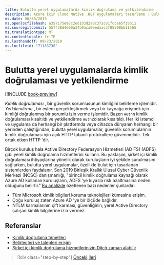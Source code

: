 ```yaml
---
title: Bulutta yerel uygulamalarda kimlik doğrulama ve yetkilendirme
description: Azure için Cloud Native .NET uygulamaları tasarlama | Bulutta yerel uygulamalarda kimlik doğrulama ve yetkilendirme
ms.date: 06/30/2019
ms.openlocfilehash: a397175e98c2e8103d2a8c372c81fcca65f19b11
ms.sourcegitcommit: 55f438d4d00a34b9aca9eedaac3f85590bb11565
ms.translationtype: MT
ms.contentlocale: tr-TR
ms.lasthandoff: 09/23/2019
ms.locfileid: "71183730"
---
```

# <a name="authentication-and-authorization-in-cloud-native-apps"></a>Bulutta yerel uygulamalarda kimlik doğrulaması ve yetkilendirme

[!INCLUDE [book-preview](../../../includes/book-preview.md)]

*Kimlik doğrulaması* , bir güvenlik sorumlusunun kimliğini belirleme işlemidir. *Yetkilendirme* , bir eylem gerçekleştirmek veya bir kaynağa erişmek için kimliği doğrulanmış bir sorumlu izin verme işlemidir. Bazen `AuthN` kimlik doğrulaması kısaltıldı ve yetkilendirme `AuthZ`olarak kısaltıldı. Her iki istemci ve uygulama da herhangi bir platformda veya cihazda dünyanın herhangi bir yerinden çalıştığından, bulutta yerel uygulamalar, güvenlik sorumlularının kimlik doğrulaması için açık HTTP tabanlı protokollere güvenmelidir. Tek ortak etken HTTP 'dir.

Birçok kuruluş hala Active Directory Federasyon Hizmetleri (AD FS) (ADFS) gibi yerel kimlik doğrulama hizmetlerini kullanır. Bu yaklaşım, şirket içi kimlik doğrulaması ihtiyaçlarına yönelik olarak kuruluşların iyi şekilde sunulmasını sağlarken, bulutta yerel uygulamalar, özellikle bulut için tasarlanan sistemlerden faydalanır. Son 2019 Birleşik Krallık Ulusal Cyber Güvenlik Merkezi (NCSC) danışmanlığı, "birincil kimlik doğrulama kaynağı olarak Azure AD kullanan kuruluşların, ADFS 'ye kıyasla risk azaltmasına neden olduğunu belirtir." [Bu analizde](https://oxfordcomputergroup.com/resources/o365-security-native-cloud-authentication/) özetlenen bazı nedenler şunlardır:

- Tüm Microsoft kimlik bilgileri koruma teknolojileri kümesine erişim.
- Çoğu kuruluş zaten Azure AD 'ye bir ölçüde bağlıdır.
- NTLM karmalarının çift karması, güvenliğinin, yerel Active Directory çalışan kimlik bilgilerine izin vermez.

## <a name="references"></a>Referanslar

- [Kimlik doğrulama temelleri](https://docs.microsoft.com/azure/active-directory/develop/authentication-scenarios)
- [Belirteçleri ve talepleri erişim](https://docs.microsoft.com/azure/active-directory/develop/access-tokens)
- [Şirket içi kimlik doğrulama hizmetlerinizin Ditch zaman alabilir](https://oxfordcomputergroup.com/resources/o365-security-native-cloud-authentication/)

>[!div class="step-by-step"]
>[Önceki](identity.md)
>[İleri](azure-active-directory.md)
